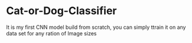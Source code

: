 # Cat-or-Dog-Classifier

It is my first CNN model build from scratch, you can simply ttrain it on any data set for any ration of Image sizes

